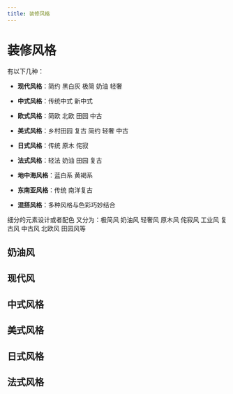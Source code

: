 ```yaml
---
title: 装修风格
---
```


# 装修风格

有以下几种：

* **现代风格**：简约 黑白灰 极简 奶油 轻奢

* **中式风格**：传统中式 新中式

* **欧式风格**：简欧 北欧 田园 中古

* **美式风格**：乡村田园 复古 简约 轻奢 中古

* **日式风格**：传统 原木 侘寂

* **法式风格**：轻法 奶油 田园 复古

* **地中海风格**：蓝白系 黄褐系

* **东南亚风格**：传统 南洋复古

* **混搭风格**：多种风格与色彩巧妙结合

细分的元素设计或者配色 又分为：极简风 奶油风 轻奢风 原木风 侘寂风 工业风 复古风 中古风 北欧风 田园风等

## 奶油风


## 现代风


## 中式风格


## 美式风格

## 日式风格

## 法式风格

